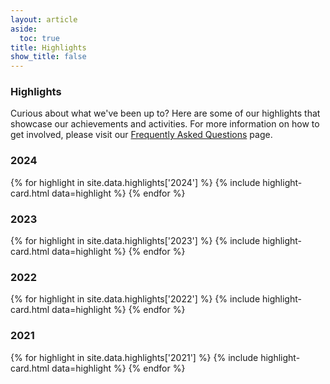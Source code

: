 ```yaml
---
layout: article
aside:
  toc: true
title: Highlights
show_title: false
---
```


### Highlights
Curious about what we've been up to? Here are some of our highlights that showcase our achievements and activities. For more information on how to get involved, please visit our [Frequently Asked Questions](/about/faqs) page.

### 2024
<div class="highlight-container">
	{% for highlight in site.data.highlights['2024'] %}
		{% include highlight-card.html data=highlight %}
	{% endfor %}
</div>

### 2023
<div class="highlight-container">
	{% for highlight in site.data.highlights['2023'] %}
		{% include highlight-card.html data=highlight %}
	{% endfor %}
</div>

### 2022
<div class="highlight-container">
	{% for highlight in site.data.highlights['2022'] %}
		{% include highlight-card.html data=highlight %}
	{% endfor %}
</div>

### 2021
<div class="highlight-container">
	{% for highlight in site.data.highlights['2021'] %}
		{% include highlight-card.html data=highlight %}
	{% endfor %}
</div>
